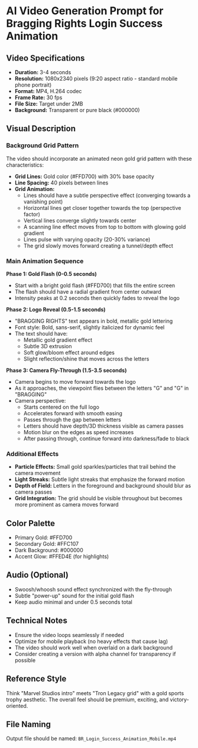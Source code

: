 # AI Video Generation Prompt for Bragging Rights Login Success Animation

## Video Specifications
- **Duration:** 3-4 seconds
- **Resolution:** 1080x2340 pixels (9:20 aspect ratio - standard mobile phone portrait)
- **Format:** MP4, H.264 codec
- **Frame Rate:** 30 fps
- **File Size:** Target under 2MB
- **Background:** Transparent or pure black (#000000)

## Visual Description

### Background Grid Pattern
The video should incorporate an animated neon gold grid pattern with these characteristics:
- **Grid Lines:** Gold color (#FFD700) with 30% base opacity
- **Line Spacing:** 40 pixels between lines
- **Grid Animation:**
  - Lines should have a subtle perspective effect (converging towards a vanishing point)
  - Horizontal lines get closer together towards the top (perspective factor)
  - Vertical lines converge slightly towards center
  - A scanning line effect moves from top to bottom with glowing gold gradient
  - Lines pulse with varying opacity (20-30% variance)
  - The grid slowly moves forward creating a tunnel/depth effect

### Main Animation Sequence

**Phase 1: Gold Flash (0-0.5 seconds)**
- Start with a bright gold flash (#FFD700) that fills the entire screen
- The flash should have a radial gradient from center outward
- Intensity peaks at 0.2 seconds then quickly fades to reveal the logo

**Phase 2: Logo Reveal (0.5-1.5 seconds)**
- "BRAGGING RIGHTS" text appears in bold, metallic gold lettering
- Font style: Bold, sans-serif, slightly italicized for dynamic feel
- The text should have:
  - Metallic gold gradient effect
  - Subtle 3D extrusion
  - Soft glow/bloom effect around edges
  - Slight reflection/shine that moves across the letters

**Phase 3: Camera Fly-Through (1.5-3.5 seconds)**
- Camera begins to move forward towards the logo
- As it approaches, the viewpoint flies between the letters "G" and "G" in "BRAGGING"
- Camera perspective:
  - Starts centered on the full logo
  - Accelerates forward with smooth easing
  - Passes through the gap between letters
  - Letters should have depth/3D thickness visible as camera passes
  - Motion blur on the edges as speed increases
  - After passing through, continue forward into darkness/fade to black

### Additional Effects
- **Particle Effects:** Small gold sparkles/particles that trail behind the camera movement
- **Light Streaks:** Subtle light streaks that emphasize the forward motion
- **Depth of Field:** Letters in the foreground and background should blur as camera passes
- **Grid Integration:** The grid should be visible throughout but becomes more prominent as camera moves forward

## Color Palette
- Primary Gold: #FFD700
- Secondary Gold: #FFC107
- Dark Background: #000000
- Accent Glow: #FFED4E (for highlights)

## Audio (Optional)
- Swoosh/whoosh sound effect synchronized with the fly-through
- Subtle "power-up" sound for the initial gold flash
- Keep audio minimal and under 0.5 seconds total

## Technical Notes
- Ensure the video loops seamlessly if needed
- Optimize for mobile playback (no heavy effects that cause lag)
- The video should work well when overlaid on a dark background
- Consider creating a version with alpha channel for transparency if possible

## Reference Style
Think "Marvel Studios intro" meets "Tron Legacy grid" with a gold sports trophy aesthetic. The overall feel should be premium, exciting, and victory-oriented.

## File Naming
Output file should be named: `BR_Login_Success_Animation_Mobile.mp4`